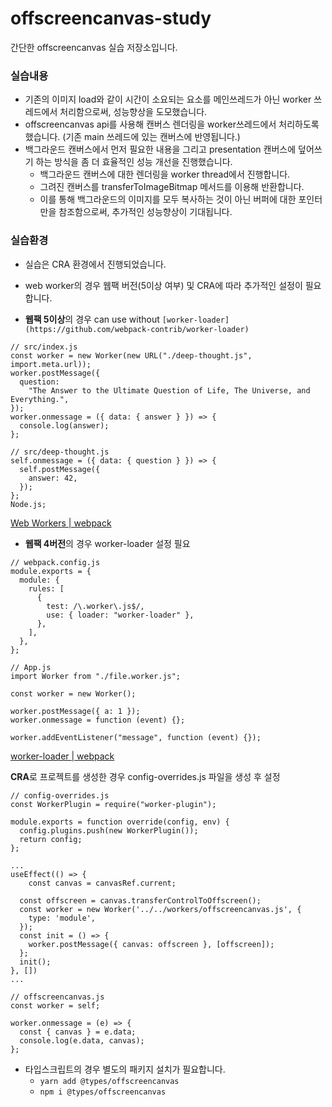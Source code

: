 # offscreencanvas-study

간단한 offscreencanvas 실습 저장소입니다.

### 실습내용

- 기존의 이미지 load와 같이 시간이 소요되는 요소를 메인쓰레드가 아닌 worker 쓰레드에서 처리함으로써, 성능향상을 도모했습니다.
- offscreencanvas api를 사용해 캔버스 렌더링을 worker쓰레드에서 처리하도록 했습니다. (기존 main 쓰레드에 있는 캔버스에 반영됩니다.)
- 백그라운드 캔버스에서 먼저 필요한 내용을 그리고 presentation 캔버스에 덮어쓰기 하는 방식을 좀 더 효율적인 성능 개선을 진행했습니다.
  - 백그라운드 캔버스에 대한 렌더링을 worker thread에서 진행합니다.
  - 그려진 캔버스를 transferToImageBitmap 메서드를 이용해 반환합니다.
  - 이를 통해 백그라운드의 이미지를 모두 복사하는 것이 아닌 버퍼에 대한 포인터만을 참조함으로써, 추가적인 성능향상이 기대됩니다.

### 실습환경

- 실습은 CRA 환경에서 진행되었습니다.
- web worker의 경우 웹팩 버전(5이상 여부) 및 CRA에 따라 추가적인 설정이 필요합니다.

- **웹팩 5이상**의 경우 can use without `[worker-loader](https://github.com/webpack-contrib/worker-loader)`

```tsx
// src/index.js
const worker = new Worker(new URL("./deep-thought.js", import.meta.url));
worker.postMessage({
  question:
    "The Answer to the Ultimate Question of Life, The Universe, and Everything.",
});
worker.onmessage = ({ data: { answer } }) => {
  console.log(answer);
};

// src/deep-thought.js
self.onmessage = ({ data: { question } }) => {
  self.postMessage({
    answer: 42,
  });
};
Node.js;
```

[Web Workers | webpack](https://webpack.js.org/guides/web-workers/)

- **웹팩 4버전**의 경우 worker-loader 설정 필요

```tsx
// webpack.config.js
module.exports = {
  module: {
    rules: [
      {
        test: /\.worker\.js$/,
        use: { loader: "worker-loader" },
      },
    ],
  },
};

// App.js
import Worker from "./file.worker.js";

const worker = new Worker();

worker.postMessage({ a: 1 });
worker.onmessage = function (event) {};

worker.addEventListener("message", function (event) {});
```

[worker-loader | webpack](https://v4.webpack.js.org/loaders/worker-loader/)

**CRA**로 프로젝트를 생성한 경우 config-overrides.js 파일을 생성 후 설정

```tsx
// config-overrides.js
const WorkerPlugin = require("worker-plugin");

module.exports = function override(config, env) {
  config.plugins.push(new WorkerPlugin());
  return config;
};
```

```tsx
...
useEffect(() => {
	const canvas = canvasRef.current;

  const offscreen = canvas.transferControlToOffscreen();
  const worker = new Worker('../../workers/offscreencanvas.js', {
    type: 'module',
  });
  const init = () => {
    worker.postMessage({ canvas: offscreen }, [offscreen]);
  };
  init();
}, [])
...
```

```tsx
// offscreencanvas.js
const worker = self;

worker.onmessage = (e) => {
  const { canvas } = e.data;
  console.log(e.data, canvas);
};
```
- 타입스크립트의 경우 별도의 패키지 설치가 필요합니다.
   - `yarn add @types/offscreencanvas`
   - `npm i @types/offscreencanvas`
